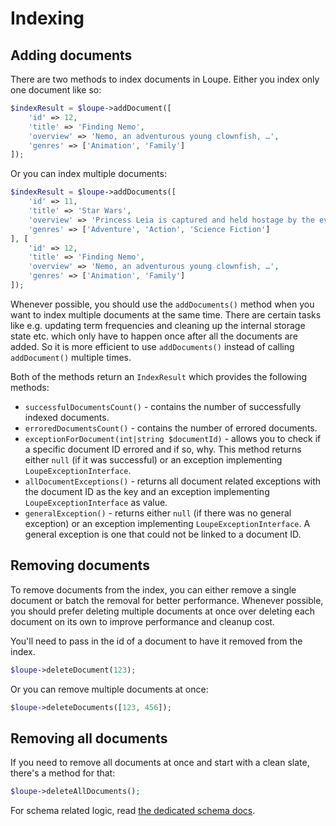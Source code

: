 # Indexing

## Adding documents

There are two methods to index documents in Loupe. Either you index only one document like so:

```php
$indexResult = $loupe->addDocument([
    'id' => 12,
    'title' => 'Finding Nemo',
    'overview' => 'Nemo, an adventurous young clownfish, …',
    'genres' => ['Animation', 'Family']
]);
```

Or you can index multiple documents:

```php
$indexResult = $loupe->addDocuments([
    'id' => 11,
    'title' => 'Star Wars',
    'overview' => 'Princess Leia is captured and held hostage by the evil Imperial forces …',
    'genres' => ['Adventure', 'Action', 'Science Fiction']
], [
    'id' => 12,
    'title' => 'Finding Nemo',
    'overview' => 'Nemo, an adventurous young clownfish, …',
    'genres' => ['Animation', 'Family']
]);
```

Whenever possible, you should use the `addDocuments()` method when you want to index multiple documents at the same 
time. There are certain tasks like e.g. updating term frequencies and cleaning up the internal storage state etc. 
which only have to happen once after all the documents are added. So it is more efficient to use `addDocuments()` 
instead of calling `addDocument()` multiple times.

Both of the methods return an `IndexResult` which provides the following methods:

* `successfulDocumentsCount()` - contains the number of successfully indexed documents.
* `erroredDocumentsCount()` - contains the number of errored documents.
* `exceptionForDocument(int|string $documentId)` - allows you to check if a specific document ID errored and if so, 
  why. This method returns either `null` (if it was successful) or an exception implementing `LoupeExceptionInterface`.
* `allDocumentExceptions()` - returns all document related exceptions with the document ID as the key and an 
  exception implementing `LoupeExceptionInterface` as value.
* `generalException()` - returns either `null` (if there was no general exception) or an exception implementing 
  `LoupeExceptionInterface`. A general exception is one that could not be linked to a document ID.

## Removing documents

To remove documents from the index, you can either remove a single document or batch the removal for
better performance. Whenever possible, you should prefer deleting multiple documents at once over
deleting each document on its own to improve performance and cleanup cost.

You'll need to pass in the id of a document to have it removed from the index.

```php
$loupe->deleteDocument(123);
```

Or you can remove multiple documents at once:

```php
$loupe->deleteDocuments([123, 456]);
```

## Removing all documents

If you need to remove all documents at once and start with a clean slate, there's a method for that:

```php
$loupe->deleteAllDocuments();
```

For schema related logic, read [the dedicated schema docs][Schema].

[Schema]: schema.md
